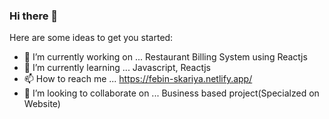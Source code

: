 ### Hi there 👋

Here are some ideas to get you started:

- 🔭 I’m currently working on ... Restaurant Billing System using Reactjs
- 🌱 I’m currently learning ... Javascript, Reactjs
- 📫 How to reach me ... https://febin-skariya.netlify.app/
- 👯 I’m looking to collaborate on ... Business based project(Specialzed on Website)
<!--
- 🤔 I’m looking for help with ...
- 💬 Ask me about ...

- 😄 Pronouns: ...
- ⚡ Fun fact: ...
-->
